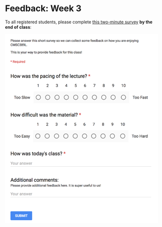 # Feedback: Week 3

To all registered students, please complete [this two-minute survey](http://ter.ps/feedback3) **by the end of class**:

[![Feedback Survey](../../media/feedback.png)](http://ter.ps/feedback3)
